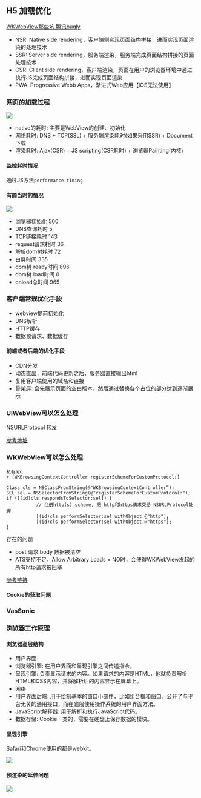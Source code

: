 ## H5 加载优化

[WKWebView那些坑 腾讯bugly](https://mp.weixin.qq.com/s/rhYKLIbXOsUJC_n6dt9UfA?)


* NSR: Native side rendering，客户端侧实现页面结构拼接，进而实现页面渲染的处理技术
* SSR: Server side rendering，服务端渲染，服务端完成页面结构拼接的页面处理技术
* CSR: Client side rendering，客户端渲染，页面在用户的浏览器环境中通过执行JS完成页面结构拼接，进而实现页面渲染
* PWA: Progressive Webb Apps，渐进式Web应用【iOS无法使用】

### 网页的加载过程

![](https://tva1.sinaimg.cn/large/00831rSTgy1gcbd2bxj0nj30fa08lwf0.jpg)

* native的耗时: 主要是WebView的创建、初始化
* 网络耗时: DNS + TCP(SSL) + 服务端渲染耗时(如果采用SSR) + Document下载
* 渲染耗时: Ajax(CSR) + JS scripting(CSR耗时) + 浏览器Painting(内核)

#### 监控耗时情况

通过JS方法`performance.timing`

#### 有颜当时的情况

![](https://tva1.sinaimg.cn/large/00831rSTgy1gcchue6mimj30pc0ffwgl.jpg)

* 浏览器初始化 500
* DNS查询耗时 5
* TCP链接耗时 143
* request请求耗时 36
* 解析dom树耗时 72
* 白屏时间 335
* dom树 ready时间 896
* dom树 load时间 0
* onload总时间 965

### 客户端常规优化手段

* webview提前初始化
* DNS解析
* HTTP缓存
* 数据预请求、数据缓存

#### 前端或者后端的优化手段

* CDN分发
* 动态直出，前端代码更新之后，服务器直接输出html
* 复用客户端使用的域名和链接
* 骨架屏: 会先展示页面的空白版本，然后通过替换各个占位的部分达到逐渐展示

### UIWebView可以怎么处理

NSURLProtocol 转发

[参考地址](https://www.jianshu.com/p/ae5e8f9988d8)

### WKWebView可以怎么处理

```
私有api
+ [WKBrowsingContextController registerSchemeForCustomProtocol:]
```

```
Class cls = NSClassFromString(@"WKBrowsingContextController”); 
SEL sel = NSSelectorFromString(@"registerSchemeForCustomProtocol:"); 
if ([(id)cls respondsToSelector:sel]) { 
           // 注册http(s) scheme, 把 http和https请求交给 NSURLProtocol处理 
           [(id)cls performSelector:sel withObject:@"http"]; 
           [(id)cls performSelector:sel withObject:@"https"]; 
}
```

存在的问题

* post 请求 body 数据被清空
* ATS支持不足，Allow Arbitrary Loads = NO时，会使得WKWebView发起的所有http请求被阻塞

[参考链接](https://www.jianshu.com/p/8f5e1082f5e0)

#### Cookie的获取问题

### VasSonic



### 浏览器工作原理

#### 浏览器高层结构

* 用户界面
* 浏览器引擎: 在用户界面和呈现引擎之间传送指令。
* 呈现引擎: 负责显示请求的内容。如果请求的内容是HTML，他就负责解析HTML和CSS内容，并将解析后的内容显示在屏幕上。
* 网络
* 用户界面后端: 用于绘制基本的窗口小部件，比如组合框和窗口。公开了与平台无关的通用接口，而在底层使用操作系统的用户界面方法。
* JavaScript解释器: 用于解析和执行JavaScript代码。
* 数据存储: Cookie一类的，需要在硬盘上保存数据的模块。

#### 呈现引擎

Safari和Chrome使用的都是webkit。

![](https://tva1.sinaimg.cn/large/00831rSTgy1gcc3zsfaraj30hc0810tc.jpg)

#### 预渲染的延伸问题

![](https://tva1.sinaimg.cn/large/00831rSTgy1gcc7tnwip3j30fa08lmxl.jpg)


